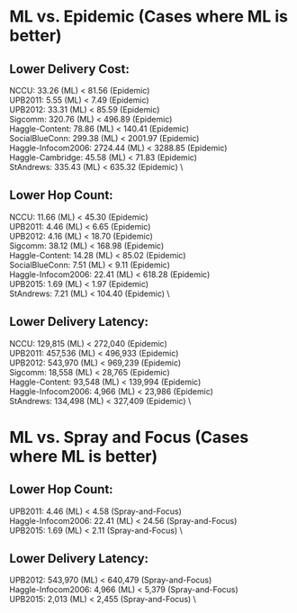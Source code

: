 
# ML vs. Epidemic (Cases where ML is better)
## Lower Delivery Cost:

NCCU: 33.26 (ML) < 81.56 (Epidemic) \
UPB2011: 5.55 (ML) < 7.49 (Epidemic) \
UPB2012: 33.31 (ML) < 85.59 (Epidemic) \
Sigcomm: 320.76 (ML) < 496.89 (Epidemic) \
Haggle-Content: 78.86 (ML) < 140.41 (Epidemic) \
SocialBlueConn: 299.38 (ML) < 2001.97 (Epidemic) \
Haggle-Infocom2006: 2724.44 (ML) < 3288.85 (Epidemic) \
Haggle-Cambridge: 45.58 (ML) < 71.83 (Epidemic) \
StAndrews: 335.43 (ML) < 635.32 (Epidemic) \

## Lower Hop Count:

NCCU: 11.66 (ML) < 45.30 (Epidemic) \
UPB2011: 4.46 (ML) < 6.65 (Epidemic) \
UPB2012: 4.16 (ML) < 18.70 (Epidemic) \
Sigcomm: 38.12 (ML) < 168.98 (Epidemic) \
Haggle-Content: 14.28 (ML) < 85.02 (Epidemic) \
SocialBlueConn: 7.51 (ML) < 9.11 (Epidemic) \
Haggle-Infocom2006: 22.41 (ML) < 618.28 (Epidemic) \
UPB2015: 1.69 (ML) < 1.97 (Epidemic) \
StAndrews: 7.21 (ML) < 104.40 (Epidemic) \

## Lower Delivery Latency:

NCCU: 129,815 (ML) < 272,040 (Epidemic) \
UPB2011: 457,536 (ML) < 496,933 (Epidemic) \
UPB2012: 543,970 (ML) < 969,239 (Epidemic) \
Sigcomm: 18,558 (ML) < 28,765 (Epidemic) \
Haggle-Content: 93,548 (ML) < 139,994 (Epidemic) \
Haggle-Infocom2006: 4,966 (ML) < 23,986 (Epidemic) \
StAndrews: 134,498 (ML) < 327,409 (Epidemic) \

# ML vs. Spray and Focus (Cases where ML is better)

## Lower Hop Count:

UPB2011: 4.46 (ML) < 4.58 (Spray-and-Focus) \
Haggle-Infocom2006: 22.41 (ML) < 24.56 (Spray-and-Focus) \
UPB2015: 1.69 (ML) < 2.11 (Spray-and-Focus) \

## Lower Delivery Latency:

UPB2012: 543,970 (ML) < 640,479 (Spray-and-Focus) \
Haggle-Infocom2006: 4,966 (ML) < 5,379 (Spray-and-Focus) \
UPB2015: 2,013 (ML) < 2,455 (Spray-and-Focus) \
